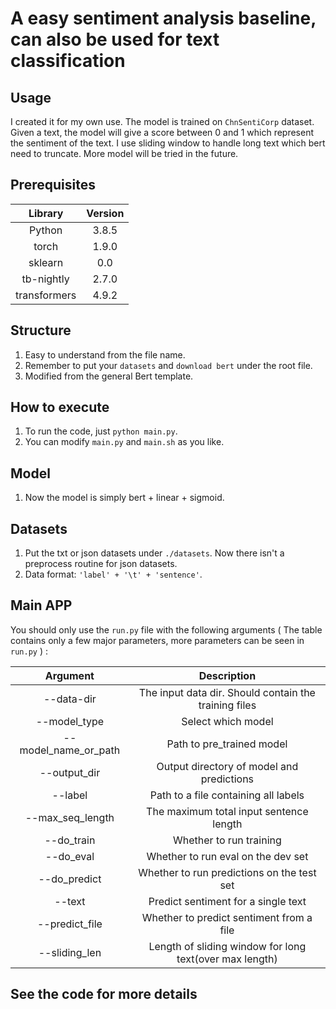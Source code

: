 # A easy sentiment analysis baseline, can also be used for text classification

## Usage

I created it for my own use. The model is trained on `ChnSentiCorp` dataset. Given a text, the model will give a score between 0 and 1 which represent the sentiment of the text. I use sliding window to handle long text which bert need to truncate.  More model will be tried in the future.

## Prerequisites

|   Library    | Version |
| :----------: | :-----: |
|    Python    |  3.8.5  |
|    torch     |  1.9.0  |
|   sklearn    |   0.0   |
|  tb-nightly  |  2.7.0  |
| transformers |  4.9.2  |

## Structure

1. Easy to understand from the file name.
2. Remember to put your `datasets` and `download bert` under the root file.
3. Modified from the general Bert template.

## How to execute

1. To run the code, just `python main.py`.
2. You can modify `main.py` and `main.sh` as you like. 

## Model
1. Now the model is simply bert + linear + sigmoid.

## Datasets
1. Put the txt or json datasets under `./datasets`. Now there isn't a preprocess routine for json datasets.
2. Data format: `'label' + '\t' + 'sentence'`.

## Main APP

You should only use the `run.py` file with the following arguments ( The table contains only a few major parameters, more parameters can be seen in `run.py` ) :

|       Argument       |                       Description                       |
| :------------------: | :-----------------------------------------------------: |
|      --data-dir      |  The input data dir. Should contain the training files  |
|     --model_type     |                   Select which model                    |
| --model_name_or_path |                Path to pre_trained model                |
|     --output_dir     |        Output directory of model and predictions        |
|       --label        |          Path to a file containing all labels           |
|   --max_seq_length   |         The maximum total input sentence length         |
|      --do_train      |                 Whether to run training                 |
|      --do_eval       |           Whether to run eval on the dev set            |
|     --do_predict     |       Whether to run predictions on the test set        |
|        --text        |           Predict sentiment for a single text           |
|    --predict_file    |        Whether to predict sentiment from a file         |
|    --sliding_len     | Length of sliding window for long text(over max length) |

## See the code for more details
